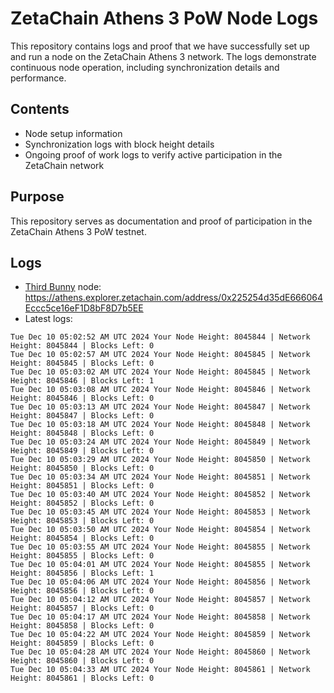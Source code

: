 # ZetaChain Athens 3 PoW Node Logs
This repository contains logs and proof that we have successfully set up and run a node on the ZetaChain Athens 3 network. The logs demonstrate continuous node operation, including synchronization details and performance.

## Contents
- Node setup information
- Synchronization logs with block height details
- Ongoing proof of work logs to verify active participation in the ZetaChain network

## Purpose
This repository serves as documentation and proof of participation in the ZetaChain Athens 3 PoW testnet.

## Logs

- [Third Bunny](https://thirdbunny.xyz/) node: https://athens.explorer.zetachain.com/address/0x225254d35dE666064Eccc5ce16eF1D8bF8D7b5EE
- Latest logs:
```
Tue Dec 10 05:02:52 AM UTC 2024 Your Node Height: 8045844 | Network Height: 8045844 | Blocks Left: 0
Tue Dec 10 05:02:57 AM UTC 2024 Your Node Height: 8045845 | Network Height: 8045845 | Blocks Left: 0
Tue Dec 10 05:03:02 AM UTC 2024 Your Node Height: 8045845 | Network Height: 8045846 | Blocks Left: 1
Tue Dec 10 05:03:08 AM UTC 2024 Your Node Height: 8045846 | Network Height: 8045846 | Blocks Left: 0
Tue Dec 10 05:03:13 AM UTC 2024 Your Node Height: 8045847 | Network Height: 8045847 | Blocks Left: 0
Tue Dec 10 05:03:18 AM UTC 2024 Your Node Height: 8045848 | Network Height: 8045848 | Blocks Left: 0
Tue Dec 10 05:03:24 AM UTC 2024 Your Node Height: 8045849 | Network Height: 8045849 | Blocks Left: 0
Tue Dec 10 05:03:29 AM UTC 2024 Your Node Height: 8045850 | Network Height: 8045850 | Blocks Left: 0
Tue Dec 10 05:03:34 AM UTC 2024 Your Node Height: 8045851 | Network Height: 8045851 | Blocks Left: 0
Tue Dec 10 05:03:40 AM UTC 2024 Your Node Height: 8045852 | Network Height: 8045852 | Blocks Left: 0
Tue Dec 10 05:03:45 AM UTC 2024 Your Node Height: 8045853 | Network Height: 8045853 | Blocks Left: 0
Tue Dec 10 05:03:50 AM UTC 2024 Your Node Height: 8045854 | Network Height: 8045854 | Blocks Left: 0
Tue Dec 10 05:03:55 AM UTC 2024 Your Node Height: 8045855 | Network Height: 8045855 | Blocks Left: 0
Tue Dec 10 05:04:01 AM UTC 2024 Your Node Height: 8045855 | Network Height: 8045856 | Blocks Left: 1
Tue Dec 10 05:04:06 AM UTC 2024 Your Node Height: 8045856 | Network Height: 8045856 | Blocks Left: 0
Tue Dec 10 05:04:12 AM UTC 2024 Your Node Height: 8045857 | Network Height: 8045857 | Blocks Left: 0
Tue Dec 10 05:04:17 AM UTC 2024 Your Node Height: 8045858 | Network Height: 8045858 | Blocks Left: 0
Tue Dec 10 05:04:22 AM UTC 2024 Your Node Height: 8045859 | Network Height: 8045859 | Blocks Left: 0
Tue Dec 10 05:04:28 AM UTC 2024 Your Node Height: 8045860 | Network Height: 8045860 | Blocks Left: 0
Tue Dec 10 05:04:33 AM UTC 2024 Your Node Height: 8045861 | Network Height: 8045861 | Blocks Left: 0
```
